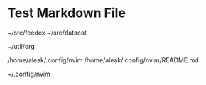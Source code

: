 # Test Markdown File 

~/src/feedex
~/src/datacat

~/util/org 

/home/aleak/.config/nvim 
/home/aleak/.config/nvim/README.md

~/.config/nvim 

